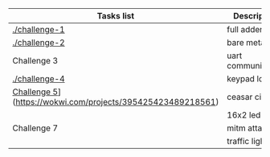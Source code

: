 | Tasks list     | Description                | Status         |
|----------------|----------------------------|----------------|
|[./challenge-1](https://wokwi.com/projects/394156042399633409)   | full adder                 | Completed      |
|[./challenge-2](https://wokwi.com/projects/394811892508868609)   | bare metal                 | Completed    |
|Challenge 3     | uart communication         | Incomplete    |
|[./challenge-4](https://wokwi.com/projects/395434307327117313)   | keypad lock                | completed     |
|[Challenge 5](./challenge-5)](https://wokwi.com/projects/395425423489218561)   | ceasar cipher              | Completed      |
|  | 16x2 led                   | Completed      |
|Challenge 7     | mitm attack                | Unattempted    |
|   | traffic light              | Completed      |
